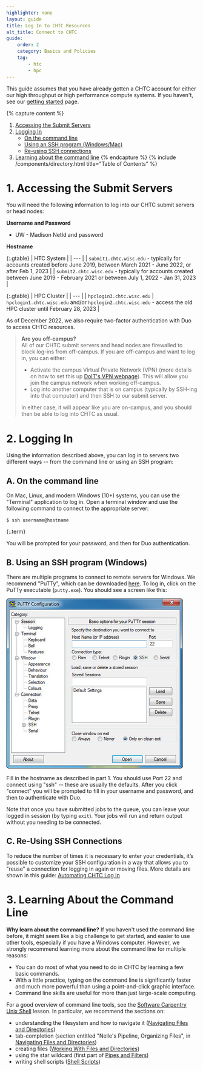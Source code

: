 ```yaml
---
highlighter: none
layout: guide
title: Log In to CHTC Resources
alt_title: Connect to CHTC
guide:
    order: 2
    category: Basics and Policies
    tag:
        - htc
        - hpc
---
```


This guide assumes
that you have already gotten a CHTC account for either our high
throughput or high performance compute systems. If you haven\'t, see our
[getting started](get-started.html) page.

{% capture content %}
1.  [Accessing the Submit Servers](#access)
2.  [Logging In](#login)
    -   [On the command line](#login-ssh)
    -   [Using an SSH program (Windows/Mac)](#login-putty)
    -   [Re-using SSH connections](#c-re-using-ssh-connections)
3.  [Learning about the command line](#learn)
{% endcapture %}
{% include /components/directory.html title="Table of Contents" %}

<a name="access"></a>

**1. Accessing the Submit Servers**
===============================

You will need the following information to log into our CHTC submit
servers or head nodes:

**Username and Password**

- UW - Madison NetId and password

**Hostname**

  {:.gtable}
  | HTC System |
  | --- |
  | `submit1.chtc.wisc.edu` - typically for accounts created before June 2019, between March 2021 - June 2022, or after Feb 1, 2023 |
  | `submit2.chtc.wisc.edu` - typically for accounts created between June 2019 - February 2021 or between July 1, 2022 - Jan 31, 2023 |

  {:.gtable}
  | HPC Cluster |
  | --- |
  | `hpclogin3.chtc.wisc.edu`
  | `hpclogin1.chtc.wisc.edu` and/or `hpclogin2.chtc.wisc.edu` - access the old HPC cluster until February 28, 2023 |

As of December 2022, we also require two-factor authentication with Duo to 
access CHTC resources. 

> **Are you off-campus?**\
> All of our CHTC submit servers and head nodes are firewalled to block
> log-ins from off-campus. If you are off-campus and want to log in, you
> can either:
>
> -   Activate the campus Virtual Private Network (VPN) (more details on how to set this up
>     [DoIT's VPN webpage](https://it.wisc.edu/services/wiscvpn/)). This will allow you join the campus network when working off-campus. 
> -   Log into another computer that is on campus (typically by SSH-ing into that computer) and then SSH to our submit server. 
>
> In either case, it will appear like you are on-campus, and you should
> then be able to log into CHTC as usual.

<a name="login"></a>

**2. Logging In**
=============

Using the information described above, you can log in to servers two
different ways \-- from the command line or using an SSH program:


<a name="login-ssh"></a>

A. On the command line
----------------------------------

On Mac, Linux, and modern Windows (10+) systems, you can use the \"Terminal\" application to
log in. Open a terminal window and use the following command to connect
to the appropriate server:

``` 
$ ssh username@hostname
```
{:.term}

You will be prompted for your password, and then for Duo 
authentication. 

<a name="login-putty"></a>

B. Using an SSH program (Windows)
---------------------------------

There are multiple programs to connect to remote servers for Windows. We
recommend \"PuTTy\", which can be downloaded
[here](https://www.chiark.greenend.org.uk/~sgtatham/putty/latest.html).
To log in, click on the PuTTy executable (`putty.exe`). You should see a
screen like this:

![](/images/putty-7.jpeg)

Fill in the hostname as described in part 1. You should use Port 22 and
connect using \"ssh\" \-- these are usually the defaults. After you
click \"connect\" you will be prompted to fill in your username and
password, and then to authenticate with Duo. 

Note that once you have submitted jobs to the queue, you can leave your
logged in session (by typing `exit`). Your jobs will run and return
output without you needing to be connected.

<!-- <a name="ssh-keys"></a>

C. Logging in automatically
---------------------------

Tired of typing your password everytime you log in? It\'s possible to
set up a file on your local computer called an ssh key, that allows you
to log into CHTC and transfer files without entering your password. [See
this guide](http://www.howtogeek.com/66776/how-to-remotely-copy-files-over-ssh-without-entering-your-password/)
for instructions on how to do this, starting at the section titled
**\"SSH and SCP Without Passwords\"**. -->


C. Re-Using SSH Connections
---------------------------

To reduce the number of times it is necessary to enter your credentials, it’s 
possible to customize your SSH configuration in a way that allows you to "reuse" 
a connection for logging in again or moving files. More details are shown 
in this guide: [Automating CHTC Log In](/uw-research-computing/configure-ssh.html)


<a name="learn"></a>

**3. Learning About the Command Line**
==================================

**Why learn about the command line?** If you haven\'t used the command
line before, it might seem like a big challenge to get started, and
easier to use other tools, especially if you have a Windows computer.
However, we strongly recommend learning more about the command line for
multiple reasons:

-   You can do most of what you need to do in CHTC by learning a few
    basic commands.
-   With a little practice, typing on the command line is significantly
    faster and much more powerful than using a point-and-click graphic
    interface.
-   Command line skills are useful for more than just large-scale
    computing.

For a good overview of command line tools, see the [Software Carpentry
Unix Shell](http://swcarpentry.github.io/shell-novice/) lesson. In
particular, we recommend the sections on:

-   understanding the filesystem and how to navigate it ([Navigating
    Files and Directories](https://swcarpentry.github.io/shell-novice/02-filedir.html))
-   tab-completion (section entitled \"Nelle\'s Pipeline, Organizing
    Files\", in [Navigating Files and
    Directories](https://swcarpentry.github.io/shell-novice/02-filedir.html))
-   creating files ([Working With Files and
    Directories](https://swcarpentry.github.io/shell-novice/03-create.html))
-   using the star wildcard (first part of [Pipes and
    Filters](https://swcarpentry.github.io/shell-novice/04-pipefilter.html))
-   writing shell scripts ([Shell
    Scripts](https://swcarpentry.github.io/shell-novice/06-script.html))

